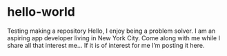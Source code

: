 # hello-world
Testing making a repository
Hello, I enjoy being a problem solver. I am an aspiring app developer living in New York City. Come along with me while I share all that interest me… If it is of interest for me I’m posting it here.
